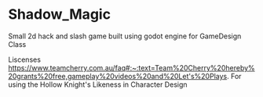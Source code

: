 # Shadow_Magic
Small 2d hack and slash game built using godot engine for GameDesign Class




Liscenses
https://www.teamcherry.com.au/faq#:~:text=Team%20Cherry%20hereby%20grants%20free,gameplay%20videos%20and%20Let's%20Plays.
For using the Hollow Knight's Likeness in Character Design
